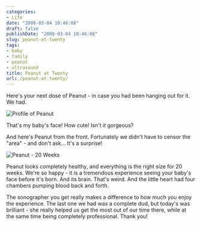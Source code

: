 ```yaml
---
categories:
- Life
date: "2008-03-04 10:46:08"
draft: false
publishDate: "2008-03-04 10:46:08"
slug: peanut-at-twenty
tags:
- baby
- family
- peanut
- ultrasound
title: Peanut at Twenty
url: /peanut-at-twenty/
---
```

Here's your next dose of Peanut - in case you had been hanging out for
it.\
We had.

![Profile of
Peanut](//farm4.static.flickr.com/3180/2310043162_cdbf33ffc3.jpg)

That's my baby's face! How cute! Isn't *it* gorgeous?

And here's Peanut from the front. Fortunately we didn't have to censor
the "area" - and don't ask... It's a surprise!

![Peanut - 20
Weeks](//farm4.static.flickr.com/3211/2309217933_f83544804c.jpg)

Peanut looks completely healthy, and everything is the right size for 20
weeks. We're so happy - it is a tremendous experience seeing your baby's
face before it's born. And its brain. That's weird. And the little heart
had four chambers pumping blood back and forth.

The sonographer you get really makes a difference to how much you enjoy
the experience. The last one we had was a complete dud, but today's was
brilliant - she really helped us get the most out of our time there,
while at the same time being completely professional. Thank you!